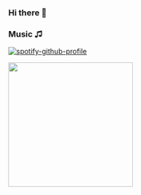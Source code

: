### Hi there 👋

### Music ♫
[![spotify-github-profile](https://spotify-github-profile.vercel.app/api/view?uid=3123phi3744qtnks4lazl63j434e&cover_image=true&theme=default&show_offline=false&background_color=121212&interchange=false)](https://github.com/kittinan/spotify-github-profile)  

 <img src="https://media.giphy.com/media/KxCC1TEhvUuXKuLgo6/giphy.gif" width="250" style="display:inline-block;">







